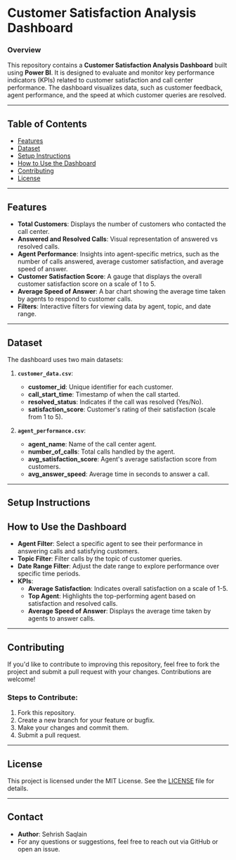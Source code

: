 

# **Customer Satisfaction Analysis Dashboard**

### Overview
This repository contains a **Customer Satisfaction Analysis Dashboard** built using **Power BI**. It is designed to evaluate and monitor key performance indicators (KPIs) related to customer satisfaction and call center performance. The dashboard visualizes data, such as customer feedback, agent performance, and the speed at which customer queries are resolved.

---

## **Table of Contents**
- [Features](#features)
- [Dataset](#dataset)
- [Setup Instructions](#setup-instructions)
- [How to Use the Dashboard](#how-to-use-the-dashboard)
- [Contributing](#contributing)
- [License](#license)

---

## **Features**
- **Total Customers**: Displays the number of customers who contacted the call center.
- **Answered and Resolved Calls**: Visual representation of answered vs resolved calls.
- **Agent Performance**: Insights into agent-specific metrics, such as the number of calls answered, average customer satisfaction, and average speed of answer.
- **Customer Satisfaction Score**: A gauge that displays the overall customer satisfaction score on a scale of 1 to 5.
- **Average Speed of Answer**: A bar chart showing the average time taken by agents to respond to customer calls.
- **Filters**: Interactive filters for viewing data by agent, topic, and date range.

---

## **Dataset**
The dashboard uses two main datasets:

1. **`customer_data.csv`**: 
   - **customer_id**: Unique identifier for each customer.
   - **call_start_time**: Timestamp of when the call started.
   - **resolved_status**: Indicates if the call was resolved (Yes/No).
   - **satisfaction_score**: Customer's rating of their satisfaction (scale from 1 to 5).
   
2. **`agent_performance.csv`**: 
   - **agent_name**: Name of the call center agent.
   - **number_of_calls**: Total calls handled by the agent.
   - **avg_satisfaction_score**: Agent's average satisfaction score from customers.
   - **avg_answer_speed**: Average time in seconds to answer a call.

---

## **Setup Instructions**

## **How to Use the Dashboard**

- **Agent Filter**: Select a specific agent to see their performance in answering calls and satisfying customers.
- **Topic Filter**: Filter calls by the topic of customer queries.
- **Date Range Filter**: Adjust the date range to explore performance over specific time periods.
- **KPIs**:
  - **Average Satisfaction**: Indicates overall satisfaction on a scale of 1-5.
  - **Top Agent**: Highlights the top-performing agent based on satisfaction and resolved calls.
  - **Average Speed of Answer**: Displays the average time taken by agents to answer calls.

---

## **Contributing**
If you'd like to contribute to improving this repository, feel free to fork the project and submit a pull request with your changes. Contributions are welcome!

### Steps to Contribute:
1. Fork this repository.
2. Create a new branch for your feature or bugfix.
3. Make your changes and commit them.
4. Submit a pull request.

---

## **License**
This project is licensed under the MIT License. See the [LICENSE](LICENSE) file for details.

---

## **Contact**
- **Author**: Sehrish Saqlain  
- For any questions or suggestions, feel free to reach out via GitHub or open an issue.
